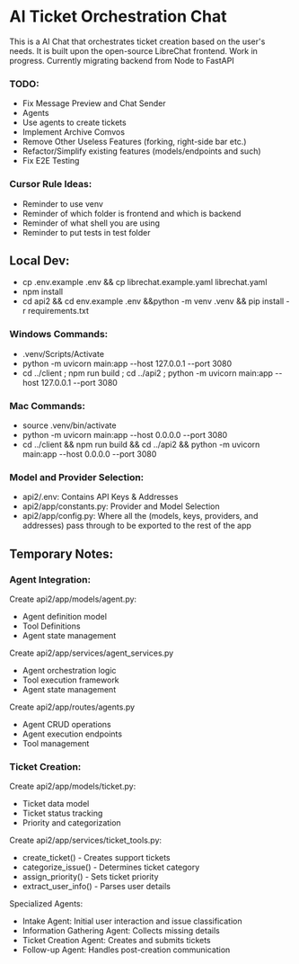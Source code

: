 # AI Ticket Orchestration Chat
This is a AI Chat that orchestrates ticket creation based on the user's needs. It is built upon the open-source LibreChat frontend.
Work in progress. Currently migrating backend from Node to FastAPI

### TODO:
- Fix Message Preview and Chat Sender
- Agents
- Use agents to create tickets
- Implement Archive Comvos
- Remove Other Useless Features (forking, right-side bar etc.)
- Refactor/Simplify existing features (models/endpoints and such)
- Fix E2E Testing


### Cursor Rule Ideas:  
- Reminder to use venv  
- Reminder of which folder is frontend and which is backend  
- Reminder of what shell you are using
- Reminder to put tests in test folder

## Local Dev:
- cp .env.example .env && cp librechat.example.yaml librechat.yaml
- npm install
- cd api2 && cd env.example .env &&python -m venv .venv && pip install -r requirements.txt

### Windows Commands:  
- .venv/Scripts/Activate  
- python -m uvicorn main:app --host 127.0.0.1 --port 3080  
- cd ../client ; npm run build ; cd ../api2 ; python -m   uvicorn main:app --host 127.0.0.1 --port 3080  

### Mac Commands:   
- source .venv/bin/activate  
- python -m uvicorn main:app --host 0.0.0.0 --port 3080  
- cd ../client && npm run build && cd ../api2 && python -m uvicorn main:app --host 0.0.0.0 --port 3080  

### Model and Provider Selection:
- api2/.env: Contains API Keys & Addresses
- api2/app/constants.py: Provider and Model Selection
- api2/app/config.py: Where all the (models, keys, providers, and addresses) pass through to be exported to the rest of the app

## Temporary Notes:

### Agent Integration:
Create api2/app/models/agent.py:
- Agent definition model
- Tool Definitions
- Agent state management

Create api2/app/services/agent_services.py
- Agent orchestration logic
- Tool execution framework
- Agent state management

Create api2/app/routes/agents.py
- Agent CRUD operations
- Agent execution endpoints
- Tool management

### Ticket Creation:
Create api2/app/models/ticket.py:
- Ticket data model
- Ticket status tracking
- Priority and categorization

Create api2/app/services/ticket_tools.py:
- create_ticket() - Creates support tickets
- categorize_issue() - Determines ticket category
- assign_priority() - Sets ticket priority
- extract_user_info() - Parses user details

Specialized Agents:
- Intake Agent: Initial user interaction and issue classification
- Information Gathering Agent: Collects missing details
- Ticket Creation Agent: Creates and submits tickets
- Follow-up Agent: Handles post-creation communication